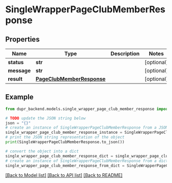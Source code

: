 # SingleWrapperPageClubMemberResponse


## Properties

Name | Type | Description | Notes
------------ | ------------- | ------------- | -------------
**status** | **str** |  | [optional] 
**message** | **str** |  | [optional] 
**result** | [**PageClubMemberResponse**](PageClubMemberResponse.md) |  | [optional] 

## Example

```python
from dupr_backend.models.single_wrapper_page_club_member_response import SingleWrapperPageClubMemberResponse

# TODO update the JSON string below
json = "{}"
# create an instance of SingleWrapperPageClubMemberResponse from a JSON string
single_wrapper_page_club_member_response_instance = SingleWrapperPageClubMemberResponse.from_json(json)
# print the JSON string representation of the object
print(SingleWrapperPageClubMemberResponse.to_json())

# convert the object into a dict
single_wrapper_page_club_member_response_dict = single_wrapper_page_club_member_response_instance.to_dict()
# create an instance of SingleWrapperPageClubMemberResponse from a dict
single_wrapper_page_club_member_response_from_dict = SingleWrapperPageClubMemberResponse.from_dict(single_wrapper_page_club_member_response_dict)
```
[[Back to Model list]](../README.md#documentation-for-models) [[Back to API list]](../README.md#documentation-for-api-endpoints) [[Back to README]](../README.md)



